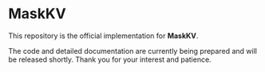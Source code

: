 # MaskKV

This repository is the official implementation for **MaskKV**.

The code and detailed documentation are currently being prepared and will be released shortly. Thank you for your interest and patience.